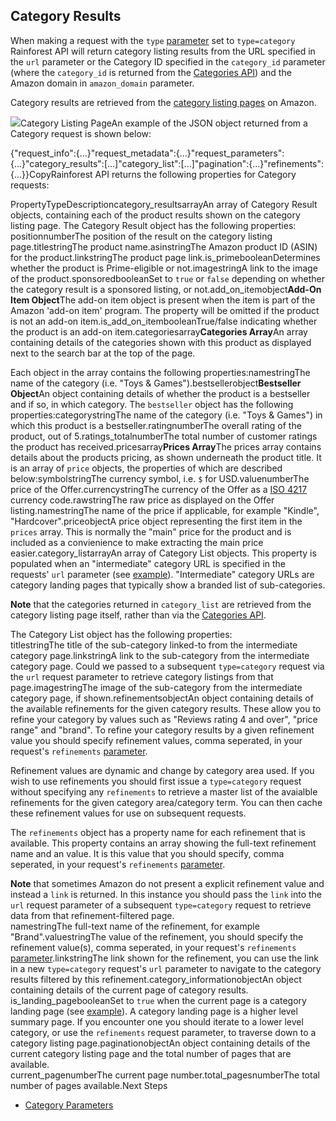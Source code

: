 Category Results
----------------

When making a request with the `type` [parameter](/docs/product-data-api/parameters/category) set to `type=category` Rainforest API will return category listing results from the URL specified in the `url` parameter or the Category ID specified in the `category_id` parameter (where the `category_id` is returned from the [Categories API](/docs/categories-api/overview)) and the Amazon domain in `amazon_domain` parameter.

Category results are retrieved from the [category listing pages](https://www.amazon.com/s?bbn=16225009011&rh=n%3A%2116225009011%2Cn%3A502394%2Cn%3A281052) on Amazon.

![](https://apiimages.imgix.net/rainforestapi/images/png/docs/category.png?auto=format&ixlib=react-9.5.1-beta.1&w=600)Category Listing PageAn example of the JSON object returned from a Category request is shown below:

{"request\_info":{...}"request\_metadata":{...}"request\_parameters":{...}"category\_results":[...]"category\_list":[...]"pagination":{...}"refinements":{...}}CopyRainforest API returns the following properties for Category requests:

PropertyTypeDescriptioncategory\_resultsarrayAn array of Category Result objects, containing each of the product results shown on the category listing page. The Category Result object has the following properties:  
positionnumberThe position of the result on the category listing page.titlestringThe product name.asinstringThe Amazon product ID (ASIN) for the product.linkstringThe product page link.is\_primebooleanDetermines whether the product is Prime-eligible or not.imagestringA link to the image of the product.sponsoredbooleanSet to `true` or `false` depending on whether the category result is a sponsored listing, or not.add\_on\_itemobject**Add-On Item Object**The add-on item object is present when the item is part of the Amazon 'add-on item' program. The property will be omitted if the product is not an add-on item.is\_add\_on\_itembooleanTrue/false indicating whether the product is an add-on item.categoriesarray**Categories Array**An array containing details of the categories shown with this product as displayed next to the search bar at the top of the page.  
  
Each object in the array contains the following properties:namestringThe name of the category (i.e. "Toys & Games").bestsellerobject**Bestseller Object**An object containing details of whether the product is a bestseller and if so, in which category. The `bestseller` object has the following properties:categorystringThe name of the category (i.e. "Toys & Games") in which this product is a bestseller.ratingnumberThe overall rating of the product, out of 5.ratings\_totalnumberThe total number of customer ratings the product has received.pricesarray**Prices Array**The prices array contains details about the products pricing, as shown underneath the product title. It is an array of `price` objects, the properties of which are described below:symbolstringThe currency symbol, i.e. `$` for USD.valuenumberThe price of the Offer.currencystringThe currency of the Offer as a [ISO 4217](https://en.wikipedia.org/wiki/ISO_4217) currency code.rawstringThe raw price as displayed on the Offer listing.namestringThe name of the price if applicable, for example "Kindle", "Hardcover".priceobjectA price object representing the first item in the `prices` array. This is normally the "main" price for the product and is included as a convienience to make extracting the main price easier.category\_listarrayAn array of Category List objects. This property is populated when an "intermediate" category URL is specified in the requests' `url` parameter (see [example](https://www.amazon.com/b?node=284507)). "Intermediate" category URLs are category landing pages that typically show a branded list of sub-categories.  
  
**Note** that the categories returned in `category_list` are retrieved from the category listing page itself, rather than via the [Categories API](/docs/categories-api/overview).  
  
The Category List object has the following properties:  
titlestringThe title of the sub-category linked-to from the intermediate category page.linkstringA link to the sub-category from the intermediate category page. Could we passed to a subsequent `type=category` request via the `url` request parameter to retrieve category listings from that page.imagestringThe image of the sub-category from the intermediate category page, if shown.refinementsobjectAn object containing details of the available refinements for the given category results. These allow you to refine your category by values such as "Reviews rating 4 and over", "price range" and "brand". To refine your category results by a given refinement value you should specify refinement values, comma seperated, in your request's `refinements` [parameter](/docs/product-data-api/parameters/category).  
  
Refinement values are dynamic and change by category area used. If you wish to use refinements you should first issue a `type=category` request without specifying any `refinements` to retrieve a master list of the avaialble refinements for the given category area/category term. You can then cache these refinement values for use on subsequent requests.  
  
The `refinements` object has a property name for each refinement that is available. This property contains an array showing the full-text refinement name and an value. It is this value that you should specify, comma seperated, in your request's `refinements` [parameter](/docs/product-data-api/parameters/category).  
  
**Note** that sometimes Amazon do not present a explicit refinement value and instead a `link` is returned. In this instance you should pass the `link` into the `url` request parameter of a subsequent `type=category` request to retrieve data from that refinement-filtered page.  
namestringThe full-text name of the refinement, for example "Brand".valuestringThe value of the refinement, you should specify the refinement value(s), comma seperated, in your request's `refinements` [parameter](/docs/product-data-api/parameters/category).linkstringThe link shown for the refinement, you can use the link in a new `type=category` request's `url` parameter to navigate to the category results filtered by this refinement.category\_informationobjectAn object containing details of the current page of category results.  
is\_landing\_pagebooleanSet to `true` when the current page is a category landing page (see [example](https://www.amazon.de/s?node=78689031)). A category landing page is a higher level summary page. If you encounter one you should iterate to a lower level category, or use the `refinements` request parameter, to traverse down to a category listing page.paginationobjectAn object containing details of the current category listing page and the total number of pages that are available.  
current\_pagenumberThe current page number.total\_pagesnumberThe total number of pages available.Next Steps

* [Category Parameters](/docs/product-data-api/parameters/category)
